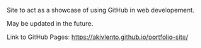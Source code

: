 Site to act as a showcase of using GitHub in web developement.

May be updated in the future.

Link to GitHub Pages: https://akivlento.github.io/portfolio-site/
